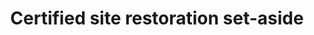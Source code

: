 ---
title: 'Certified site restoration set-aside'
field: 'is.certifiedSite.restorationSetAside'
slug: 'is-certifiedsite-restorationsetaside'
description: 'Area in hectares'
required: False
module: 'Certified Resource or Site'
cluster: 'Certification'
policy: 'Free value. Single value only.'
layout: 'home'
---